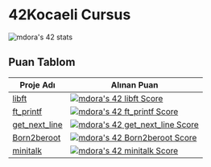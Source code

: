 # 42Kocaeli Cursus
![mdora's 42 stats](https://badge42.vercel.app/api/v2/cl9e55uv500160gmf2vacqz6f/stats?cursusId=21&coalitionId=232)

## Puan Tablom
| Proje Adı  | Alınan Puan  |   
|---|---|
| [libft](https://github.com/akifdora/42kocaeli_cursus/tree/main/Libft)   | [![mdora's 42 libft Score](https://badge42.vercel.app/api/v2/cl9e55uv500160gmf2vacqz6f/project/2905604)](https://github.com/akifdora/42kocaeli_cursus/tree/main/Libft)  | 
| [ft_printf](https://github.com/akifdora/42kocaeli_cursus/tree/main/ft_printf)   | [![mdora's 42 ft_printf Score](https://badge42.vercel.app/api/v2/cl9e55uv500160gmf2vacqz6f/project/2925336)](https://github.com/akifdora/42kocaeli_cursus/tree/main/ft_printf) | 
| [get_next_line](https://github.com/akifdora/42kocaeli_cursus/tree/main/get_next_line)   | [![mdora's 42 get_next_line Score](https://badge42.vercel.app/api/v2/cl9e55uv500160gmf2vacqz6f/project/2964820)](https://github.com/akifdora/42kocaeli_cursus/tree/main/get_next_line) | 
| [Born2beroot](https://github.com/akifdora/42kocaeli_cursus/tree/main/Born2beroot)   | [![mdora's 42 Born2beroot Score](https://badge42.vercel.app/api/v2/cl9e55uv500160gmf2vacqz6f/project/2991977)](https://github.com/akifdora/42kocaeli_cursus/tree/main/Born2beroot) | 
| [minitalk](https://github.com/akifdora/42kocaeli_cursus/tree/main/minitalk)   | [![mdora's 42 minitalk Score](https://badge42.vercel.app/api/v2/cl9e55uv500160gmf2vacqz6f/project/3058643)](https://github.com/akifdora/42kocaeli_cursus/tree/main/minitalk) | 

